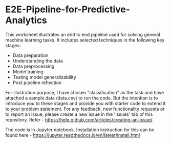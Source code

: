 # E2E-Pipeline-for-Predictive-Analytics

This worksheet illustrates an end to end pipeline used for solving general machine learning tasks. It includes selected techniques in the following key stages: 
- Data preparation
- Understanding the data
- Data preprocessing
- Model training
- Testing model generalizability
- Post pipeline reflection

For illustration purpose, I have chosen "classification" as the task and have attached a sample data (data.csv) to run the code. But the intention is to introduce you to these stages and provide you with starter code to extend it to your problem statement.  For any feedback, new functionality requests or to report an issue, please create a new issue in the 'Issues' tab of this repository. Refer - https://help.github.com/articles/creating-an-issue/.

The code is in Jupyter notebook. Installation instruction for this can be found here - https://jupyter.readthedocs.io/en/latest/install.html

